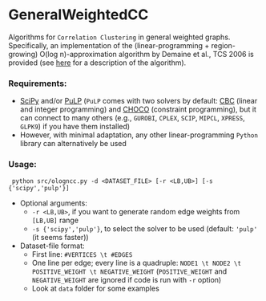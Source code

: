 # GeneralWeightedCC
Algorithms for `Correlation Clustering` in general weighted graphs.
Specifically, an implementation of the (linear-programming + region-growing) O(log n)-approximation algorithm by Demaine et al., TCS 2006 is provided (see [here](https://www.sciencedirect.com/science/article/pii/S0304397506003227) for a description of the algorithm).


### Requirements:

* [SciPy](https://docs.scipy.org/doc/scipy/reference/generated/scipy.optimize.linprog.html) and/or [PuLP](https://pypi.org/project/PuLP/) (`PuLP` comes with two solvers by default: [CBC](https://projects.coin-or.org/Cbc) (linear and integer programming) and [CHOCO](https://choco-solver.org/) (constraint programming), but it can connect to many others (e.g., `GUROBI`, `CPLEX`, `SCIP`, `MIPCL`, `XPRESS`, `GLPK9`) if you have them installed)
* However, with minimal adaptation, any other linear-programming `Python` library can alternatively be used

### Usage:

``` python src/ologncc.py -d <DATASET_FILE> [-r <LB,UB>] [-s {'scipy','pulp'}]```

* Optional arguments: 
   * `-r <LB,UB>`, if you want to generate random edge weights from `[LB,UB]` range
   * `-s {'scipy','pulp'}`, to select the solver to be used (default: `'pulp'` (it seems faster))
* Dataset-file format:
   * First line: `#VERTICES \t #EDGES`
   * One line per edge; every line is a quadruple: `NODE1 \t NODE2 \t POSITIVE_WEIGHT \t NEGATIVE_WEIGHT` (`POSITIVE_WEIGHT` and `NEGATIVE_WEIGHT` are ignored if code is run with `-r` option)
   * Look at `data` folder for some examples

